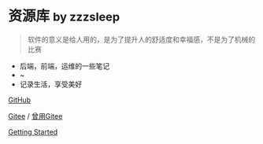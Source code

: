 # 资源库 <small>by zzzsleep</small>

> 软件的意义是给人用的，是为了提升人的舒适度和幸福感，不是为了机械的比赛

- 后端，前端，运维的一些笔记
- ~
- 记录生活，享受美好

[GitHub](https://github.com/codezzzsleep)

[Gitee](https://gitee.com/codezzzsleep)	/	[曾用Gitee](https://gitee.com/where-know-return)

[Getting Started](/README.md)